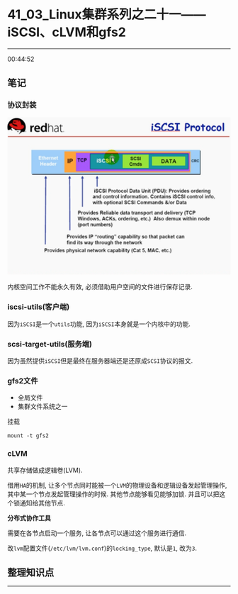 # 41_03_Linux集群系列之二十一——iSCSI、cLVM和gfs2

---

00:44:52

## 笔记

### 协议封装

![iSCSI Protocol](./img/41_03_1.png)

内核空间工作不能永久有效, 必须借助用户空间的文件进行保存记录.

### iscsi-utils(客户端)

因为`iSCSI`是一个`utils`功能, 因为`iSCSI`本身就是一个内核中的功能.

### scsi-target-utils(服务端)

因为虽然提供`iSCSI`但是最终在服务器端还是还原成`SCSI`协议的报文.

### gfs2文件

* 全局文件
* 集群文件系统之一

挂载

```
mount -t gfs2
```

### cLVM

共享存储做成逻辑卷(LVM).

借用`HA`的机制, 让多个节点同时能被一个`LVM`的物理设备和逻辑设备发起管理操作, 其中某一个节点发起管理操作的时候. 其他节点能够看见能够加锁. 并且可以把这个锁通知给其他节点.

**分布式协作工具**

需要在各节点启动一个服务, 让各节点可以通过这个服务进行通信.

改`lvm`配置文件(`/etc/lvm/lvm.conf`)的`locking_type`, 默认是`1`, 改为`3`.

 

## 整理知识点

---